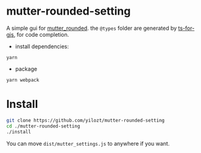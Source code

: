 # mutter-rounded-setting

A simple gui for [mutter_rounded](https://aur.archlinux.org/packages/mutter-rounded/). 
the `@types` folder are generated by  [ts-for-gjs](https://github.com/sammydre/ts-for-gjs), 
for code completion.

- install dependencies:

```
yarn
```

- package

```
yarn webpack
```

# Install 

```bash
git clone https://github.com/yilozt/mutter-rounded-setting
cd ./mutter-rounded-setting
./install
```

You can move `dist/mutter_settings.js` to anywhere if you want.
